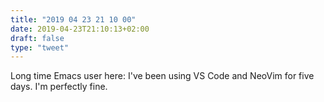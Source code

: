 ```yaml
---
title: "2019 04 23 21 10 00"
date: 2019-04-23T21:10:13+02:00
draft: false
type: "tweet"
---
```

Long time Emacs user here: I've been using VS Code and NeoVim for five days. I'm perfectly fine.
